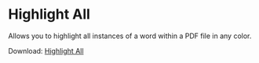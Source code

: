 # Highlight All

Allows you to highlight all instances of a word within a PDF file in any color.

Download: [Highlight All](https://github.com/maxhuffy/Highlight-All/releases/tag/v0.1)
